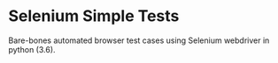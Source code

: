 # Selenium Simple Tests

Bare-bones automated browser test cases using Selenium webdriver in python (3.6).
